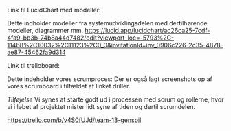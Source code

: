 

Link til LucidChart med modeller:

Dette indholder modeller fra systemudviklingsdelen med dertilhørende modeller, diagrammer mm. 
https://lucid.app/lucidchart/ac26ca25-7cdf-4fa9-bb3b-74b8a44d7482/edit?viewport_loc=-5793%2C-11468%2C10032%2C11123%2C0_0&invitationId=inv_0906c226-2c35-4878-ae87-45462fa9d314

Link til trelloboard:

Dette indeholder vores scrumproces:
Der er også lagt screenshots op af vores scrumboard i tilfældet af linket driller. 

*Tilføjelse*
Vi synes at starte godt ud i processen med scrum og rollerne, hvor vi i løbet af projektet mister lidt syne af tiden og dertil scrumdelen. 


https://trello.com/b/v4S0fUJd/team-13-genspil
